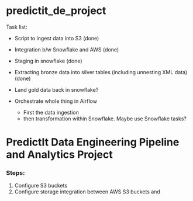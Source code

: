 # predictit_de_project

Task list:

- Script to ingest data into S3 (done)
- Integration b/w Snowflake and AWS (done)
- Staging in snowflake (done)
- Extracting bronze data into silver tables (including unnesting XML data) (done)

- Land gold data back in snowflake?
- Orchestrate whole thing in Airflow
    - First the data ingestion
    - then transformation within Snowflake. Maybe use Snowflake tasks?


# PredictIt Data Engineering Pipeline and Analytics Project

### Steps:

1) Configure S3 buckets
2) Configure storage integration between AWS S3 buckets and 
